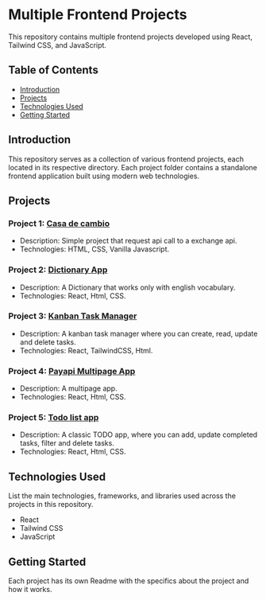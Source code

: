 # Multiple Frontend Projects

This repository contains multiple frontend projects developed using React, Tailwind CSS, and JavaScript.

## Table of Contents
- [Introduction](#introduction)
- [Projects](#projects)
- [Technologies Used](#technologies-used)
- [Getting Started](#getting-started)

## Introduction

This repository serves as a collection of various frontend projects, each located in its respective directory. Each project folder contains a standalone frontend application built using modern web technologies.

## Projects

### Project 1: [Casa de cambio](https://github.com/NHDrizzt/frontend-projects/tree/master/casa-de-cambio-app)
- Description: Simple project that request api call to a exchange api.
- Technologies: HTML, CSS, Vanilla Javascript.

### Project 2: [Dictionary App](https://github.com/NHDrizzt/frontend-projects/tree/master/dictionary-web-app)
- Description: A Dictionary that works only with english vocabulary.
- Technologies: React, Html, CSS.

### Project 3: [Kanban Task Manager](https://github.com/NHDrizzt/frontend-projects/tree/master/kanban-task-management-app)
- Description: A kanban task manager where you can create, read, update and delete tasks.
- Technologies: React, TailwindCSS, Html.

### Project 4: [Payapi Multipage App](https://github.com/NHDrizzt/frontend-projects/tree/master/payapi-multi-page-app)
- Description: A multipage app.
- Technologies: React, Html, CSS.

### Project 5: [Todo list app](https://github.com/NHDrizzt/frontend-projects/tree/master/todo-list-app)
- Description: A classic TODO app, where you can add, update completed tasks, filter and delete tasks.
- Technologies: React, Html, CSS.

## Technologies Used

List the main technologies, frameworks, and libraries used across the projects in this repository.

- React
- Tailwind CSS
- JavaScript

## Getting Started

Each project has its own Readme with the specifics about the project and how it works.

